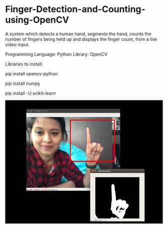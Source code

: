 # Finger-Detection-and-Counting-using-OpenCV
A system which detects a human hand, segments the hand, counts the number of fingers being held up and displays the finger count, from a live video input.  

Programming Language: Python Library: OpenCV​

Libraries to install:

pip install opencv-python


pip install numpy


pip install -U scikit-learn


![](Images/Finger_Detection.png)
